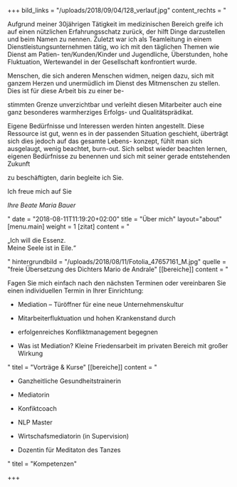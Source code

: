 +++
bild_links = "/uploads/2018/09/04/128_verlauf.jpg"
  content_rechts = "<p>Aufgrund meiner 30jährigen Tätigkeit im medizinischen Bereich greife ich auf einen nützlichen Erfahrungsschatz zurück, der hilft Dinge darzustellen und beim Namen zu nennen. Zuletzt war ich als Teamleitung in einem Dienstleistungsunternehmen tätig, wo ich mit den täglichen Themen wie Dienst am Patien- ten/Kunden/Kinder und Jugendliche, Überstunden, hohe Fluktuation, Wertewandel in der Gesellschaft konfrontiert wurde.</p><p>Menschen, die sich anderen Menschen widmen, neigen dazu, sich mit ganzem Herzen und unermüdlich im Dienst des Mitmenschen zu stellen. Dies ist für diese Arbeit bis zu einer be-</p><p>stimmten Grenze unverzichtbar und verleiht diesen Mitarbeiter auch eine ganz besonderes warmherziges Erfolgs- und Qualitätsprädikat.</p><p>Eigene Bedürfnisse und Interessen werden hinten angestellt. Diese Ressource ist gut, wenn es in der passenden Situation geschieht, überträgt sich dies jedoch auf das gesamte Lebens- konzept, fühlt man sich ausgelaugt, wenig beachtet, burn-out. Sich selbst wieder beachten lernen, eigenen Bedürfnisse zu benennen und sich mit seiner gerade entstehenden Zukunft</p><p>zu beschäftigten, darin begleite ich Sie.</p><p>Ich freue mich auf Sie </p><p><em>Ihre Beate Maria Bauer</em></p>"
date = "2018-08-11T11:19:20+02:00"
title = "Über mich"
layout="about"
[menu.main]
weight = 1
[zitat]
content = "<p>„Ich will die Essenz.<br>Meine Seele ist in Eile.“</p>"
hintergrundbild = "/uploads/2018/08/11/Fotolia_47657161_M.jpg"
quelle = "freie Übersetzung des Dichters Mario de Andrale"
[[bereiche]]
content = "<p>Fagen Sie mich einfach nach den nächsten Terminen oder vereinbaren Sie einen individuellen Termin in Ihrer Einrichtung:</p><ul><li><p>Mediation – Türöffner für eine neue Unternehmenskultur</p></li><li><p>Mitarbeiterfluktuation und hohen Krankenstand durch </p></li><li><p>erfolgenreiches Konfliktmanagement begegnen</p></li><li><p>Was ist Mediation? Kleine Friedensarbeit im privaten Bereich mit großer Wirkung</p></li></ul>"
titel = "Vorträge & Kurse"
[[bereiche]]
content = "<ul><li><p>Ganzheitliche Gesundheitstrainerin</p></li><li><p>Mediatorin</p></li><li><p>Konfiktcoach</p></li><li><p>NLP Master</p></li><li><p>Wirtschafsmediatorin (in Supervision)</p></li><li><p>Dozentin für Meditaton des Tanzes</p></li></ul>"
titel = "Kompetenzen"

+++
